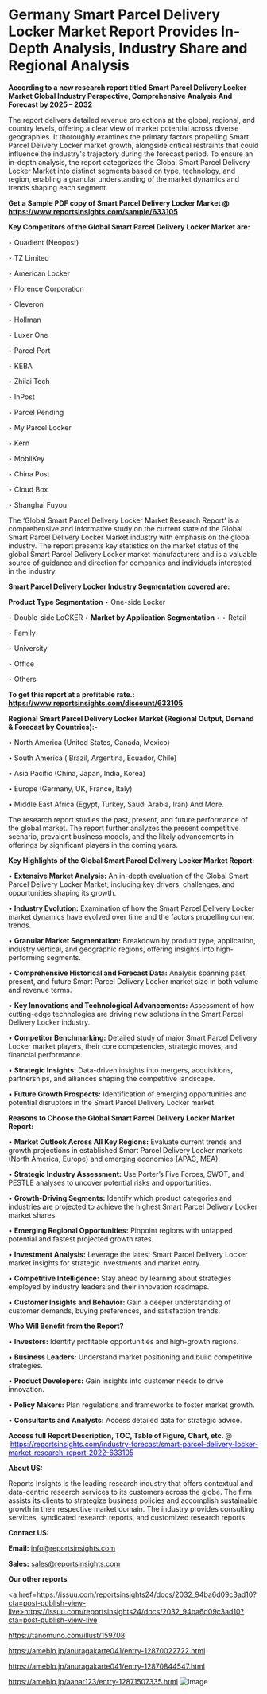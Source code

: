 # Germany Smart Parcel Delivery Locker Market Report Provides In-Depth Analysis, Industry Share and Regional Analysis

<strong>According to a new research report titled Smart Parcel Delivery Locker Market Global Industry Perspective, Comprehensive Analysis And Forecast by 2025 – 2032</strong>

The report delivers detailed revenue projections at the global, regional, and country levels, offering a clear view of market potential across diverse geographies. It thoroughly examines the primary factors propelling Smart Parcel Delivery Locker market growth, alongside critical restraints that could influence the industry's trajectory during the forecast period. To ensure an in-depth analysis, the report categorizes the Global Smart Parcel Delivery Locker Market into distinct segments based on type, technology, and region, enabling a granular understanding of the market dynamics and trends shaping each segment.

<strong>Get a Sample PDF copy of Smart Parcel Delivery Locker Market </strong><strong>@<a href=https://www.reportsinsights.com/sample/633105 style=color:#0000ff;> https://www.reportsinsights.com/sample/633105</a></strong></font>

<strong>Key Competitors of the Global Smart Parcel Delivery Locker Market are:</strong>

‣ Quadient (Neopost)

‣ TZ Limited

‣ American Locker

‣ Florence Corporation

‣ Cleveron

‣ Hollman

‣ Luxer One

‣ Parcel Port

‣ KEBA

‣ Zhilai Tech

‣ InPost

‣ Parcel Pending

‣ My Parcel Locker

‣ Kern

‣ MobiiKey

‣ China Post

‣ Cloud Box

‣ Shanghai Fuyou

The ‘Global Smart Parcel Delivery Locker Market Research Report’ is a comprehensive and informative study on the current state of the Global Smart Parcel Delivery Locker Market industry with emphasis on the global industry. The report presents key statistics on the market status of the global Smart Parcel Delivery Locker market manufacturers and is a valuable source of guidance and direction for companies and individuals interested in the industry.

<strong>Smart Parcel Delivery Locker Industry Segmentation covered are:</strong>

<strong>Product Type Segmentation</strong>
‣
One-side Locker

‣ Double-side LoCKER
‣ 
<strong>Market by Application Segmentation</strong>
‣
‣  Retail

‣ Family

‣ University

‣ Office

‣ Others

<strong>To get this report at a profitable rate.: <a href=https://www.reportsinsights.com/discount/633105 style=color:#0000ff;>https://www.reportsinsights.com/discount/633105</a></strong></font>

<strong>Regional Smart Parcel Delivery Locker Market (Regional Output, Demand &amp; Forecast by Countries):-</strong>

• North America (United States, Canada, Mexico)

• South America ( Brazil, Argentina, Ecuador, Chile)

• Asia Pacific (China, Japan, India, Korea)

• Europe (Germany, UK, France, Italy)

• Middle East Africa (Egypt, Turkey, Saudi Arabia, Iran) And More.

The research report studies the past, present, and future performance of the global market. The report further analyzes the present competitive scenario, prevalent business models, and the likely advancements in offerings by significant players in the coming years.

<strong>Key Highlights of the Global Smart Parcel Delivery Locker Market Report:</strong>

• <strong>Extensive Market Analysis:</strong> An in-depth evaluation of the Global Smart Parcel Delivery Locker Market, including key drivers, challenges, and opportunities shaping its growth.

• <strong>Industry Evolution:</strong> Examination of how the Smart Parcel Delivery Locker market dynamics have evolved over time and the factors propelling current trends.

• <strong>Granular Market Segmentation:</strong> Breakdown by product type, application, industry vertical, and geographic regions, offering insights into high-performing segments.

• <strong>Comprehensive Historical and Forecast Data:</strong> Analysis spanning past, present, and future Smart Parcel Delivery Locker market size in both volume and revenue terms.

• <strong>Key Innovations and Technological Advancements:</strong> Assessment of how cutting-edge technologies are driving new solutions in the Smart Parcel Delivery Locker industry.

• <strong>Competitor Benchmarking:</strong> Detailed study of major Smart Parcel Delivery Locker market players, their core competencies, strategic moves, and financial performance.

• <strong>Strategic Insights:</strong> Data-driven insights into mergers, acquisitions, partnerships, and alliances shaping the competitive landscape.

• <strong>Future Growth Prospects:</strong> Identification of emerging opportunities and potential disruptors in the Smart Parcel Delivery Locker market.

<strong>Reasons to Choose the Global Smart Parcel Delivery Locker Market Report:</strong>

• <strong>Market Outlook Across All Key Regions:</strong> Evaluate current trends and growth projections in established Smart Parcel Delivery Locker markets (North America, Europe) and emerging economies (APAC, MEA).

• <strong>Strategic Industry Assessment:</strong> Use Porter’s Five Forces, SWOT, and PESTLE analyses to uncover potential risks and opportunities.

• <strong>Growth-Driving Segments:</strong> Identify which product categories and industries are projected to achieve the highest Smart Parcel Delivery Locker market shares.

• <strong>Emerging Regional Opportunities:</strong> Pinpoint regions with untapped potential and fastest projected growth rates.

• <strong>Investment Analysis:</strong> Leverage the latest Smart Parcel Delivery Locker market insights for strategic investments and market entry.

• <strong>Competitive Intelligence:</strong> Stay ahead by learning about strategies employed by industry leaders and their innovation roadmaps.

• <strong>Customer Insights and Behavior:</strong> Gain a deeper understanding of customer demands, buying preferences, and satisfaction trends.

<strong>Who Will Benefit from the Report?</strong>

• <strong>Investors:</strong> Identify profitable opportunities and high-growth regions.

• <strong>Business Leaders:</strong> Understand market positioning and build competitive strategies.

• <strong>Product Developers:</strong> Gain insights into customer needs to drive innovation.

• <strong>Policy Makers:</strong> Plan regulations and frameworks to foster market growth.

• <strong>Consultants and Analysts:</strong> Access detailed data for strategic advice.
</ul>
<strong>Access full Report Description, TOC, Table of Figure, Chart, etc. </strong>@  <a href=https://reportsinsights.com/industry-forecast/smart-parcel-delivery-locker-market-research-report-2022-633105 style=color:#0000ff;>https://reportsinsights.com/industry-forecast/smart-parcel-delivery-locker-market-research-report-2022-633105</a></font>

<strong><strong>About US</strong>:</strong>

Reports Insights is the leading research industry that offers contextual and data-centric research services to its customers across the globe. The firm assists its clients to strategize business policies and accomplish sustainable growth in their respective market domain. The industry provides consulting services, syndicated research reports, and customized research reports.

<strong>Contact US:</strong>

<p class=""""><b>Email:</b> <a href=mailto:info@reportsinsights.com>info@reportsinsights.com</a></p>
<p class=""""><b>Sales:</b> <a href=mailto:sales@reportsinsights.com>sales@reportsinsights.com</a></p>

<strong>Our other reports</strong>

<a href=https://issuu.com/reportsinsights24/docs/2032_94ba6d09c3ad10?cta=post-publish-view-live>https://issuu.com/reportsinsights24/docs/2032_94ba6d09c3ad10?cta=post-publish-view-live</a>

<a href=https://tanomuno.com/illust/159708>https://tanomuno.com/illust/159708</a>

<a href=https://ameblo.jp/anuragakarte041/entry-12870022722.html>https://ameblo.jp/anuragakarte041/entry-12870022722.html</a>

<a href=https://ameblo.jp/anuragakarte041/entry-12870844547.html>https://ameblo.jp/anuragakarte041/entry-12870844547.html</a>

<a href=https://ameblo.jp/aanar123/entry-12871507335.html>https://ameblo.jp/aanar123/entry-12871507335.html</a>
![image](https://github.com/user-attachments/assets/3f976987-c583-4775-849c-998a97c1491e)
